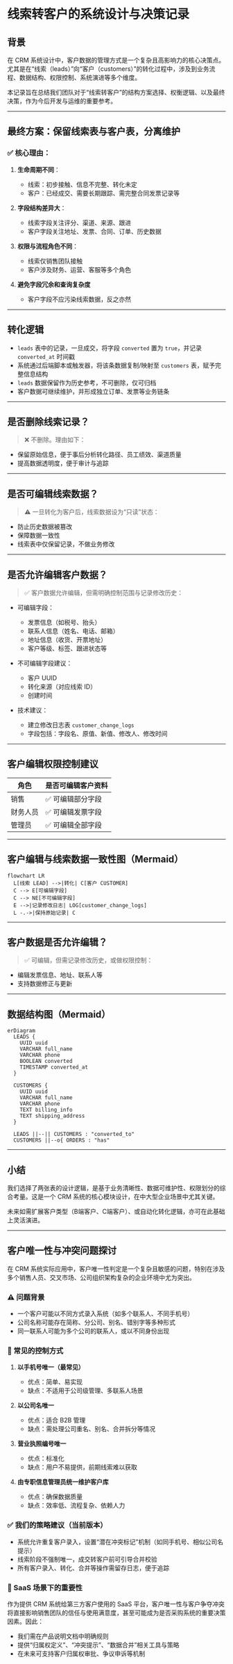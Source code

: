 # 线索转客户的系统设计与决策记录

## 背景

在 CRM 系统设计中，客户数据的管理方式是一个复杂且高影响力的核心决策点。尤其是在“线索（leads）”向“客户（customers）”的转化过程中，涉及到业务流程、数据结构、权限控制、系统演进等多个维度。

本记录旨在总结我们团队对于“线索转客户”的结构方案选择、权衡逻辑、以及最终决策，作为今后开发与运维的重要参考。

---

## 最终方案：保留线索表与客户表，分离维护

### ✅ 核心理由：

1. **生命周期不同**：
   - 线索：初步接触、信息不完整、转化未定
   - 客户：已经成交、需要长期跟踪、需完整合同发票记录等

2. **字段结构差异大**：
   - 线索字段关注评分、渠道、来源、跟进
   - 客户字段关注地址、发票、合同、订单、历史数据

3. **权限与流程角色不同**：
   - 线索仅销售团队接触
   - 客户涉及财务、运营、客服等多个角色

4. **避免字段冗余和查询复杂度**
   - 客户字段不应污染线索数据，反之亦然

---

## 转化逻辑

- `leads` 表中的记录，一旦成交，将字段 `converted` 置为 `true`，并记录 `converted_at` 时间戳
- 系统通过后端脚本或触发器，将该条数据复制/映射至 `customers` 表，赋予完整信息结构
- `leads` 数据保留作为历史参考，不可删除，仅可归档
- 客户数据可继续维护，并形成独立订单、发票等业务链条

---

## 是否删除线索记录？

> ❌ 不删除。理由如下：

- 保留原始信息，便于事后分析转化路径、员工绩效、渠道质量
- 提高数据透明度，便于审计与追踪

---

## 是否可编辑线索数据？

> ⚠️ 一旦转化为客户后，线索数据设为“只读”状态：

- 防止历史数据被篡改
- 保障数据一致性
- 线索表中仅保留记录，不做业务修改

---

## 是否允许编辑客户数据？

> ✅ 客户数据允许编辑，但需明确控制范围与记录修改历史：

- 可编辑字段：
  - 发票信息（如税号、抬头）
  - 联系人信息（姓名、电话、邮箱）
  - 地址信息（收货、开票地址）
  - 客户等级、标签、跟进状态等

- 不可编辑字段建议：
  - 客户 UUID
  - 转化来源（对应线索 ID）
  - 创建时间

- 技术建议：
  - 建立修改日志表 `customer_change_logs`
  - 字段包括：字段名、原值、新值、修改人、修改时间

---

## 客户编辑权限控制建议

| 角色       | 是否可编辑客户资料 |
|------------|--------------------|
| 销售       | ✅ 可编辑部分字段     |
| 财务人员   | ✅ 可编辑发票字段     |
| 管理员     | ✅ 可编辑全部字段     |

---

## 客户编辑与线索数据一致性图（Mermaid）

```mermaid
flowchart LR
  L[线索 LEAD] -->|转化| C[客户 CUSTOMER]
  C --> E[可编辑字段]
  C --> NE[不可编辑字段]
  E -->|记录修改日志| LOG[customer_change_logs]
  L -.->|保持原始记录| C
```

---

## 客户数据是否允许编辑？

> ✅ 可编辑，但需记录修改历史，或做权限控制：
- 编辑发票信息、地址、联系人等
- 支持数据修正与更新

---

## 数据结构图（Mermaid）

```mermaid
erDiagram
  LEADS {
    UUID uuid
    VARCHAR full_name
    VARCHAR phone
    BOOLEAN converted
    TIMESTAMP converted_at
  }

  CUSTOMERS {
    UUID uuid
    VARCHAR full_name
    VARCHAR phone
    TEXT billing_info
    TEXT shipping_address
  }

  LEADS ||--|| CUSTOMERS : "converted_to"
  CUSTOMERS ||--o{ ORDERS : "has"
```

---

## 小结

我们选择了两张表的设计逻辑，是基于业务清晰性、数据可维护性、权限划分的综合考量。这是一个 CRM 系统的核心模块设计，在中大型企业场景中尤其关键。

未来如需扩展客户类型（B端客户、C端客户）、或自动化转化逻辑，亦可在此基础上灵活演进。

---

## 客户唯一性与冲突问题探讨

在 CRM 系统实际应用中，客户唯一性判定是一个复杂且敏感的问题，特别在涉及多个销售人员、交叉市场、公司组织架构复杂的企业环境中尤为突出。

### ⚠️ 问题背景

- 一个客户可能以不同方式录入系统（如多个联系人、不同手机号）
- 公司名称可能存在简称、分公司、别名、错别字等多种形式
- 同一联系人可能为多个公司的联系人，或以不同身份出现

### 📌 常见的控制方式

1. **以手机号唯一（最常见）**
   - 优点：简单、易实现
   - 缺点：不适用于公司级管理、多联系人场景

2. **以公司名唯一**
   - 优点：适合 B2B 管理
   - 缺点：需处理公司重名、别名、合并拆分等情况

3. **营业执照编号唯一**
   - 优点：标准化
   - 缺点：用户不易提供，前期线索难以获取

4. **由专职信息管理员统一维护客户库**
   - 优点：确保数据质量
   - 缺点：效率低、流程复杂、依赖人力

### ✅ 我们的策略建议（当前版本）

- 系统允许重复客户录入，设置“潜在冲突标记”机制（如同手机号、相似公司名提示）
- 线索阶段不强制唯一，成交转客户前可引导合并校验
- 所有客户录入、转化、合并等操作需留存日志，便于追踪

### 📣 SaaS 场景下的重要性

作为提供 CRM 系统给第三方客户使用的 SaaS 平台，客户唯一性与客户争夺冲突将直接影响销售团队的信任与使用满意度，甚至可能成为是否采购系统的重要决策因素。因此：

- 我们需在产品说明文档中明确规则
- 提供“归属权定义”、“冲突提示”、“数据合并”相关工具与策略
- 在未来可支持客户归属权审批、争议申诉等机制